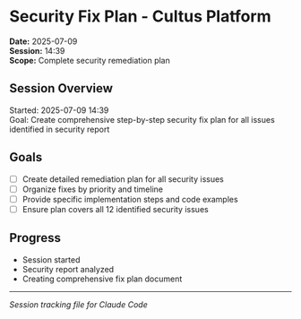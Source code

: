 # Security Fix Plan - Cultus Platform
**Date:** 2025-07-09  
**Session:** 14:39  
**Scope:** Complete security remediation plan

## Session Overview
Started: 2025-07-09 14:39  
Goal: Create comprehensive step-by-step security fix plan for all issues identified in security report

## Goals
- [ ] Create detailed remediation plan for all security issues
- [ ] Organize fixes by priority and timeline
- [ ] Provide specific implementation steps and code examples
- [ ] Ensure plan covers all 12 identified security issues

## Progress
- Session started
- Security report analyzed
- Creating comprehensive fix plan document

---
*Session tracking file for Claude Code*